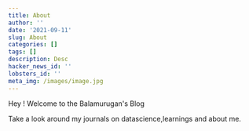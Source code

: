 ```yaml
---
title: About
author: ''
date: '2021-09-11'
slug: About
categories: []
tags: []
description: Desc
hacker_news_id: ''
lobsters_id: ''
meta_img: /images/image.jpg
---
```


Hey ! Welcome to the Balamurugan's Blog

Take a look around my journals on datascience,learnings and about me.